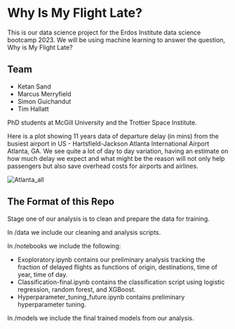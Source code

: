 # Why Is My Flight Late?

This is our data science project for the Erdos Institute data science bootcamp 2023. We will be using machine learning to answer the question, Why is My Flight Late?

## Team
- Ketan Sand
- Marcus Merryfield
- Simon Guichandut
- Tim Hallatt

PhD students at McGill University and the Trottier Space Institute.

Here is a plot showing 11 years data of departure delay (in mins) from the busiest airport in US - Hartsfield-Jackson Atlanta International Airport Atlanta, GA. We see quite a lot of day to day variation, having an estimate on how much delay we expect and what might be the reason will not only help passengers but also save overhead costs for airports and airlines.

![Atlanta_all](https://github.com/simonguichandut/WhyIsMyFlightLate/assets/55292615/5a75b47d-84a3-4f7e-aeb3-db2d8b5cda09)


## The Format of this Repo
Stage one of our analysis is to clean and prepare the data for training. 

In /data we include our cleaning and analysis scripts.

In /notebooks we include the following:
- Exoploratory.ipynb contains our preliminary analysis tracking the fraction of delayed flights as functions of origin, destinations, time of year, time of day.
- Classification-final.ipynb contains the classification script using logistic regression, random forest, and XGBoost.
- Hyperparameter_tuning_future.ipynb contains preliminary hyperparameter tuning.

In /models we include the final trained models from our analysis.
